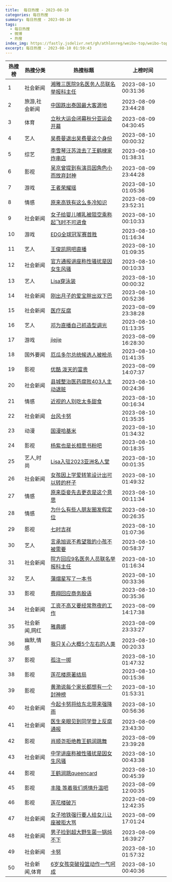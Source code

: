 ```yaml
---
title:  每日热搜 - 2023-08-10
categories: 每日热搜
summary: 每日热搜 - 2023-08-10
tags:
  - 每日热搜
  - 微博
  - 热搜
index_img: https://fastly.jsdelivr.net/gh/athlonreg/weibo-top/weibo-top.jpeg
excerpt: 每日热搜 - 2023-08-10 01:59:43
---
```


| 热搜榜 | 热搜分类 | 热搜标题 | 上榜时间 |
| --- | --- | --- | --- |
| 1 | 社会新闻 | [湘雅三医院9名医务人员联名举报科主任](https://s.weibo.com/weibo%3Fq%3D%2523%E6%B9%98%E9%9B%85%E4%B8%89%E5%8C%BB%E9%99%A29%E5%90%8D%E5%8C%BB%E5%8A%A1%E4%BA%BA%E5%91%98%E8%81%94%E5%90%8D%E4%B8%BE%E6%8A%A5%E7%A7%91%E4%B8%BB%E4%BB%BB%2523) | 2023-08-10 00:31:36 | 
| 2 | 旅游,社会新闻 | [中国跌出泰国最大客源地](https://s.weibo.com/weibo%3Fq%3D%2523%E4%B8%AD%E5%9B%BD%E8%B7%8C%E5%87%BA%E6%B3%B0%E5%9B%BD%E6%9C%80%E5%A4%A7%E5%AE%A2%E6%BA%90%E5%9C%B0%2523) | 2023-08-09 23:44:28 | 
| 3 | 体育 | [立秋大运会闭幕秋分亚运会开幕](https://s.weibo.com/weibo%3Fq%3D%2523%E7%AB%8B%E7%A7%8B%E5%A4%A7%E8%BF%90%E4%BC%9A%E9%97%AD%E5%B9%95%E7%A7%8B%E5%88%86%E4%BA%9A%E8%BF%90%E4%BC%9A%E5%BC%80%E5%B9%95%2523) | 2023-08-09 04:30:45 | 
| 4 | 艺人 | [吴费曼退出吴费曼这个身份](https://s.weibo.com/weibo%3Fq%3D%2523%E5%90%B4%E8%B4%B9%E6%9B%BC%E9%80%80%E5%87%BA%E5%90%B4%E8%B4%B9%E6%9B%BC%E8%BF%99%E4%B8%AA%E8%BA%AB%E4%BB%BD%2523) | 2023-08-10 00:00:32 | 
| 5 | 综艺 | [李雪琴汪苏泷去了王鹤棣家炸串店](https://s.weibo.com/weibo%3Fq%3D%2523%E6%9D%8E%E9%9B%AA%E7%90%B4%E6%B1%AA%E8%8B%8F%E6%B3%B7%E5%8E%BB%E4%BA%86%E7%8E%8B%E9%B9%A4%E6%A3%A3%E5%AE%B6%E7%82%B8%E4%B8%B2%E5%BA%97%2523) | 2023-08-10 01:38:31 | 
| 6 | 影视 | [吴京曾提到有演员因角色小而放弃封神](https://s.weibo.com/weibo%3Fq%3D%2523%E5%90%B4%E4%BA%AC%E6%9B%BE%E6%8F%90%E5%88%B0%E6%9C%89%E6%BC%94%E5%91%98%E5%9B%A0%E8%A7%92%E8%89%B2%E5%B0%8F%E8%80%8C%E6%94%BE%E5%BC%83%E5%B0%81%E7%A5%9E%2523) | 2023-08-09 23:44:28 | 
| 7 | 游戏 | [王者荣耀瑶](https://s.weibo.com/weibo%3Fq%3D%2523%E7%8E%8B%E8%80%85%E8%8D%A3%E8%80%80%E7%91%B6%2523) | 2023-08-10 01:05:36 | 
| 8 | 情感 | [原来高铁有这么多冷知识](https://s.weibo.com/weibo%3Fq%3D%2523%E5%8E%9F%E6%9D%A5%E9%AB%98%E9%93%81%E6%9C%89%E8%BF%99%E4%B9%88%E5%A4%9A%E5%86%B7%E7%9F%A5%E8%AF%86%2523) | 2023-08-09 23:52:31 | 
| 9 | 社会新闻 | [女子给婴儿哺乳被阻空乘称起飞时不可进食](https://s.weibo.com/weibo%3Fq%3D%2523%E5%A5%B3%E5%AD%90%E7%BB%99%E5%A9%B4%E5%84%BF%E5%93%BA%E4%B9%B3%E8%A2%AB%E9%98%BB%E7%A9%BA%E4%B9%98%E7%A7%B0%E8%B5%B7%E9%A3%9E%E6%97%B6%E4%B8%8D%E5%8F%AF%E8%BF%9B%E9%A3%9F%2523) | 2023-08-10 00:10:33 | 
| 10 | 游戏 | [EDG全球冠军赛首胜](https://s.weibo.com/weibo%3Fq%3D%2523EDG%E5%85%A8%E7%90%83%E5%86%A0%E5%86%9B%E8%B5%9B%E9%A6%96%E8%83%9C%2523) | 2023-08-10 01:16:34 | 
| 11 | 艺人 | [王俊凯网吧直播](https://s.weibo.com/weibo%3Fq%3D%2523%E7%8E%8B%E4%BF%8A%E5%87%AF%E7%BD%91%E5%90%A7%E7%9B%B4%E6%92%AD%2523) | 2023-08-10 01:09:35 | 
| 12 | 社会新闻 | [官方通报讲座称性骚扰是因女生风骚](https://s.weibo.com/weibo%3Fq%3D%2523%E5%AE%98%E6%96%B9%E9%80%9A%E6%8A%A5%E8%AE%B2%E5%BA%A7%E7%A7%B0%E6%80%A7%E9%AA%9A%E6%89%B0%E6%98%AF%E5%9B%A0%E5%A5%B3%E7%94%9F%E9%A3%8E%E9%AA%9A%2523) | 2023-08-10 00:10:33 | 
| 13 | 艺人 | [Lisa穿泳装](https://s.weibo.com/weibo%3Fq%3D%2523Lisa%E7%A9%BF%E6%B3%B3%E8%A3%85%2523) | 2023-08-10 00:00:32 | 
| 14 | 社会新闻 | [刚出月子的爱宝胖出双下巴](https://s.weibo.com/weibo%3Fq%3D%2523%E5%88%9A%E5%87%BA%E6%9C%88%E5%AD%90%E7%9A%84%E7%88%B1%E5%AE%9D%E8%83%96%E5%87%BA%E5%8F%8C%E4%B8%8B%E5%B7%B4%2523) | 2023-08-10 00:52:36 | 
| 15 | 社会新闻 | [医疗反腐](https://s.weibo.com/weibo%3Fq%3D%2523%E5%8C%BB%E7%96%97%E5%8F%8D%E8%85%90%2523) | 2023-08-09 23:38:28 | 
| 16 | 艺人 | [邓为直播自己抓造型调光](https://s.weibo.com/weibo%3Fq%3D%2523%E9%82%93%E4%B8%BA%E7%9B%B4%E6%92%AD%E8%87%AA%E5%B7%B1%E6%8A%93%E9%80%A0%E5%9E%8B%E8%B0%83%E5%85%89%2523) | 2023-08-10 01:13:35 | 
| 17 | 游戏 | [jiejie](https://s.weibo.com/weibo%3Fq%3D%2523jiejie%2523) | 2023-08-09 16:28:30 | 
| 18 | 国外要闻 | [厄瓜多尔总统候选人被枪杀](https://s.weibo.com/weibo%3Fq%3D%2523%E5%8E%84%E7%93%9C%E5%A4%9A%E5%B0%94%E6%80%BB%E7%BB%9F%E5%80%99%E9%80%89%E4%BA%BA%E8%A2%AB%E6%9E%AA%E6%9D%80%2523) | 2023-08-10 01:41:35 | 
| 19 | 影视 | [优酷 泼天的富贵](https://s.weibo.com/weibo%3Fq%3D%2523%E4%BC%98%E9%85%B7%20%E6%B3%BC%E5%A4%A9%E7%9A%84%E5%AF%8C%E8%B4%B5%2523) | 2023-08-09 14:07:37 | 
| 20 | 社会新闻 | [县城整治医药腐败403人主动退赃](https://s.weibo.com/weibo%3Fq%3D%2523%E5%8E%BF%E5%9F%8E%E6%95%B4%E6%B2%BB%E5%8C%BB%E8%8D%AF%E8%85%90%E8%B4%A5403%E4%BA%BA%E4%B8%BB%E5%8A%A8%E9%80%80%E8%B5%83%2523) | 2023-08-10 00:24:36 | 
| 21 | 情感 | [近视的人别吃太多甜食](https://s.weibo.com/weibo%3Fq%3D%2523%E8%BF%91%E8%A7%86%E7%9A%84%E4%BA%BA%E5%88%AB%E5%90%83%E5%A4%AA%E5%A4%9A%E7%94%9C%E9%A3%9F%2523) | 2023-08-10 00:16:34 | 
| 22 | 社会新闻 | [台风卡努](https://s.weibo.com/weibo%3Fq%3D%2523%E5%8F%B0%E9%A3%8E%E5%8D%A1%E5%8A%AA%2523) | 2023-08-10 01:35:35 | 
| 23 | 动漫 | [国漫哈基米](https://s.weibo.com/weibo%3Fq%3D%2523%E5%9B%BD%E6%BC%AB%E5%93%88%E5%9F%BA%E7%B1%B3%2523) | 2023-08-10 01:34:32 | 
| 24 | 影视 | [杨紫也是长相思书粉吧](https://s.weibo.com/weibo%3Fq%3D%2523%E6%9D%A8%E7%B4%AB%E4%B9%9F%E6%98%AF%E9%95%BF%E7%9B%B8%E6%80%9D%E4%B9%A6%E7%B2%89%E5%90%A7%2523) | 2023-08-10 00:18:35 | 
| 25 | 艺人,时尚 | [Lisa入驻2023亚洲名人堂](https://s.weibo.com/weibo%3Fq%3D%2523Lisa%E5%85%A5%E9%A9%BB2023%E4%BA%9A%E6%B4%B2%E5%90%8D%E4%BA%BA%E5%A0%82%2523) | 2023-08-10 00:01:35 | 
| 26 | 社会新闻 | [女孩因上学爱转笔设计出可以转的杯子](https://s.weibo.com/weibo%3Fq%3D%2523%E5%A5%B3%E5%AD%A9%E5%9B%A0%E4%B8%8A%E5%AD%A6%E7%88%B1%E8%BD%AC%E7%AC%94%E8%AE%BE%E8%AE%A1%E5%87%BA%E5%8F%AF%E4%BB%A5%E8%BD%AC%E7%9A%84%E6%9D%AF%E5%AD%90%2523) | 2023-08-10 01:49:32 | 
| 27 | 情感 | [原来臣妾先去更衣是这个意思](https://s.weibo.com/weibo%3Fq%3D%2523%E5%8E%9F%E6%9D%A5%E8%87%A3%E5%A6%BE%E5%85%88%E5%8E%BB%E6%9B%B4%E8%A1%A3%E6%98%AF%E8%BF%99%E4%B8%AA%E6%84%8F%E6%80%9D%2523) | 2023-08-10 00:11:34 | 
| 28 | 情感 | [为什么有些人朋友圈发假定位](https://s.weibo.com/weibo%3Fq%3D%2523%E4%B8%BA%E4%BB%80%E4%B9%88%E6%9C%89%E4%BA%9B%E4%BA%BA%E6%9C%8B%E5%8F%8B%E5%9C%88%E5%8F%91%E5%81%87%E5%AE%9A%E4%BD%8D%2523) | 2023-08-10 00:26:35 | 
| 29 | 影视 | [七时吉祥](https://s.weibo.com/weibo%3Fq%3D%2523%E4%B8%83%E6%97%B6%E5%90%89%E7%A5%A5%2523) | 2023-08-10 01:07:36 | 
| 30 | 艺人 | [言承旭说不希望我的小孩不被需要](https://s.weibo.com/weibo%3Fq%3D%2523%E8%A8%80%E6%89%BF%E6%97%AD%E8%AF%B4%E4%B8%8D%E5%B8%8C%E6%9C%9B%E6%88%91%E7%9A%84%E5%B0%8F%E5%AD%A9%E4%B8%8D%E8%A2%AB%E9%9C%80%E8%A6%81%2523) | 2023-08-10 00:58:37 | 
| 31 | 社会新闻 | [院方回应9名医务人员联名举报科主任](https://s.weibo.com/weibo%3Fq%3D%2523%E9%99%A2%E6%96%B9%E5%9B%9E%E5%BA%949%E5%90%8D%E5%8C%BB%E5%8A%A1%E4%BA%BA%E5%91%98%E8%81%94%E5%90%8D%E4%B8%BE%E6%8A%A5%E7%A7%91%E4%B8%BB%E4%BB%BB%2523) | 2023-08-10 01:16:34 | 
| 32 | 艺人 | [蒲熠星写了一本书](https://s.weibo.com/weibo%3Fq%3D%2523%E8%92%B2%E7%86%A0%E6%98%9F%E5%86%99%E4%BA%86%E4%B8%80%E6%9C%AC%E4%B9%A6%2523) | 2023-08-10 00:33:36 | 
| 33 | 影视 | [费翔回应商务殷语](https://s.weibo.com/weibo%3Fq%3D%2523%E8%B4%B9%E7%BF%94%E5%9B%9E%E5%BA%94%E5%95%86%E5%8A%A1%E6%AE%B7%E8%AF%AD%2523) | 2023-08-10 00:35:36 | 
| 34 | 社会新闻 | [工资不高又要经常熬夜的工作](https://s.weibo.com/weibo%3Fq%3D%2523%E5%B7%A5%E8%B5%84%E4%B8%8D%E9%AB%98%E5%8F%88%E8%A6%81%E7%BB%8F%E5%B8%B8%E7%86%AC%E5%A4%9C%E7%9A%84%E5%B7%A5%E4%BD%9C%2523) | 2023-08-09 14:17:38 | 
| 35 | 社会新闻,网红 | [雅典娜](https://s.weibo.com/weibo%3Fq%3D%2523%E9%9B%85%E5%85%B8%E5%A8%9C%2523) | 2023-08-09 23:33:27 | 
| 36 | 幽默,情感 | [我只关心大概5个左右的人类](https://s.weibo.com/weibo%3Fq%3D%2523%E6%88%91%E5%8F%AA%E5%85%B3%E5%BF%83%E5%A4%A7%E6%A6%825%E4%B8%AA%E5%B7%A6%E5%8F%B3%E7%9A%84%E4%BA%BA%E7%B1%BB%2523) | 2023-08-10 00:20:33 | 
| 37 | 影视 | [孤注一掷](https://s.weibo.com/weibo%3Fq%3D%2523%E5%AD%A4%E6%B3%A8%E4%B8%80%E6%8E%B7%2523) | 2023-08-10 01:47:32 | 
| 38 | 影视 | [莲花楼原著结局](https://s.weibo.com/weibo%3Fq%3D%2523%E8%8E%B2%E8%8A%B1%E6%A5%BC%E5%8E%9F%E8%91%97%E7%BB%93%E5%B1%80%2523) | 2023-08-10 00:15:36 | 
| 39 | 影视 | [黄渤说每个家长都想有一个封神榜](https://s.weibo.com/weibo%3Fq%3D%2523%E9%BB%84%E6%B8%A4%E8%AF%B4%E6%AF%8F%E4%B8%AA%E5%AE%B6%E9%95%BF%E9%83%BD%E6%83%B3%E6%9C%89%E4%B8%80%E4%B8%AA%E5%B0%81%E7%A5%9E%E6%A6%9C%2523) | 2023-08-10 01:53:31 | 
| 40 | 社会新闻 | [今起卡努将给东北带来强降雨](https://s.weibo.com/weibo%3Fq%3D%2523%E4%BB%8A%E8%B5%B7%E5%8D%A1%E5%8A%AA%E5%B0%86%E7%BB%99%E4%B8%9C%E5%8C%97%E5%B8%A6%E6%9D%A5%E5%BC%BA%E9%99%8D%E9%9B%A8%2523) | 2023-08-10 00:56:36 | 
| 41 | 社会新闻 | [医生亲眼见到同学登上反腐通报](https://s.weibo.com/weibo%3Fq%3D%2523%E5%8C%BB%E7%94%9F%E4%BA%B2%E7%9C%BC%E8%A7%81%E5%88%B0%E5%90%8C%E5%AD%A6%E7%99%BB%E4%B8%8A%E5%8F%8D%E8%85%90%E9%80%9A%E6%8A%A5%2523) | 2023-08-09 23:43:30 | 
| 42 | 影视 | [肖顺尧拒绝教王鹤润跳舞](https://s.weibo.com/weibo%3Fq%3D%2523%E8%82%96%E9%A1%BA%E5%B0%A7%E6%8B%92%E7%BB%9D%E6%95%99%E7%8E%8B%E9%B9%A4%E6%B6%A6%E8%B7%B3%E8%88%9E%2523) | 2023-08-09 23:39:28 | 
| 43 | 社会新闻 | [中学讲座称被性骚扰是因女生风骚](https://s.weibo.com/weibo%3Fq%3D%2523%E4%B8%AD%E5%AD%A6%E8%AE%B2%E5%BA%A7%E7%A7%B0%E8%A2%AB%E6%80%A7%E9%AA%9A%E6%89%B0%E6%98%AF%E5%9B%A0%E5%A5%B3%E7%94%9F%E9%A3%8E%E9%AA%9A%2523) | 2023-08-10 00:43:38 | 
| 44 | 影视 | [王鹤润跳queencard](https://s.weibo.com/weibo%3Fq%3D%2523%E7%8E%8B%E9%B9%A4%E6%B6%A6%E8%B7%B3queencard%2523) | 2023-08-10 00:45:39 | 
| 45 | 影视 | [丰隆 等着我们感情升温吧](https://s.weibo.com/weibo%3Fq%3D%2523%E4%B8%B0%E9%9A%86%20%E7%AD%89%E7%9D%80%E6%88%91%E4%BB%AC%E6%84%9F%E6%83%85%E5%8D%87%E6%B8%A9%E5%90%A7%2523) | 2023-08-09 12:00:35 | 
| 46 | 影视 | [莲花楼破万](https://s.weibo.com/weibo%3Fq%3D%2523%E8%8E%B2%E8%8A%B1%E6%A5%BC%E7%A0%B4%E4%B8%87%2523) | 2023-08-09 12:42:35 | 
| 47 | 社会新闻 | [女子地铁强行要人给女儿让座被拒大骂](https://s.weibo.com/weibo%3Fq%3D%2523%E5%A5%B3%E5%AD%90%E5%9C%B0%E9%93%81%E5%BC%BA%E8%A1%8C%E8%A6%81%E4%BA%BA%E7%BB%99%E5%A5%B3%E5%84%BF%E8%AE%A9%E5%BA%A7%E8%A2%AB%E6%8B%92%E5%A4%A7%E9%AA%82%2523) | 2023-08-09 17:01:24 | 
| 48 | 社会新闻 | [男子捡到超大野生菌一锅炖不下](https://s.weibo.com/weibo%3Fq%3D%2523%E7%94%B7%E5%AD%90%E6%8D%A1%E5%88%B0%E8%B6%85%E5%A4%A7%E9%87%8E%E7%94%9F%E8%8F%8C%E4%B8%80%E9%94%85%E7%82%96%E4%B8%8D%E4%B8%8B%2523) | 2023-08-09 16:39:27 | 
| 49 | 社会新闻 | [卡努](https://s.weibo.com/weibo%3Fq%3D%2523%E5%8D%A1%E5%8A%AA%2523) | 2023-08-10 01:57:32 | 
| 50 | 社会新闻,体育 | [6岁女孩突破投篮动作一气呵成](https://s.weibo.com/weibo%3Fq%3D%25236%E5%B2%81%E5%A5%B3%E5%AD%A9%E7%AA%81%E7%A0%B4%E6%8A%95%E7%AF%AE%E5%8A%A8%E4%BD%9C%E4%B8%80%E6%B0%94%E5%91%B5%E6%88%90%2523) | 2023-08-10 00:40:36 | 
